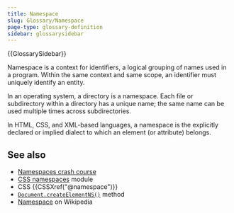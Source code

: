 ```yaml
---
title: Namespace
slug: Glossary/Namespace
page-type: glossary-definition
sidebar: glossarysidebar
---
```


{{GlossarySidebar}}

Namespace is a context for identifiers, a logical grouping of names used in a program. Within the same context and same scope, an identifier must uniquely identify an entity.

In an operating system, a directory is a namespace. Each file or subdirectory within a directory has a unique name; the same name can be used multiple times across subdirectories.

In HTML, CSS, and XML-based languages, a namespace is the explicitly declared or implied dialect to which an element (or attribute) belongs.

## See also

- [Namespaces crash course](/en-US/docs/Web/SVG/Namespaces_Crash_Course)
- [CSS namespaces](/en-US/docs/Web/CSS/CSS_namespaces) module
- CSS {{CSSXref("@namespace")}}
- [`Document.createElementNS()`](/en-US/docs/Web/API/Document/createElementNS) method
- [Namespace](https://en.wikipedia.org/wiki/Namespace) on Wikipedia
